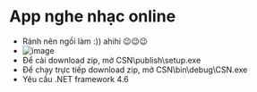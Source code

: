 
# App nghe nhạc online
* Rảnh nên ngồi làm :)) ahihi 😉😉😉
* ![image](https://user-images.githubusercontent.com/33534455/52616143-0db8d800-2eca-11e9-9337-608920586cf0.png)
* Để cài download zip, mở CSN\publish\setup.exe
* Để chạy trực tiếp download zip, mở CSN\bin\debug\CSN.exe
* Yêu cầu .NET framework 4.6
